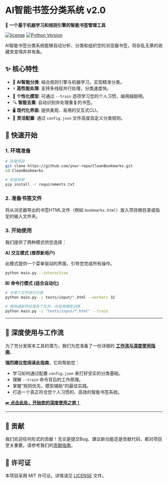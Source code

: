 # AI智能书签分类系统 v2.0

🚀 **一个基于机器学习和规则引擎的智能书签管理工具**

[![license](https://img.shields.io/pypi/l/ansicolortags.svg)](LICENSE)
[![Python Version](https://img.shields.io/badge/python-3.8+-blue.svg)](https://www.python.org/)

AI智能书签分类系统能够自动分析、分类和组织您的浏览器书签，将杂乱无章的收藏夹变得井井有条。

## ✨ 核心特性

- 🧠 **AI智能分类**: 结合规则引擎与机器学习，实现精准分类。
- ⚡ **高性能处理**: 支持多线程并行处理，分类速度快。
- 🎯 **个性化模型**: 可通过 `--train` 选项学习您的个人习惯，越用越聪明。
- 🔍 **智能去重**: 自动识别并处理重复的书签。
- 🖥️ **现代化界面**: 提供美观、易用的交互式CLI。
- 🔧 **灵活配置**: 通过 `config.json` 文件高度自定义分类规则。

## 🚀 快速开始

### 1. 环境准备

```bash
# 克隆项目
git clone https://github.com/your-repo/CleanBookmarks.git
cd CleanBookmarks

# 安装依赖
pip install -r requirements.txt
```

### 2. 准备书签文件

将从浏览器导出的书签HTML文件（例如 `bookmarks.html`）放入项目根目录或指定的输入文件夹。

### 3. 开始使用

我们提供了两种模式供您选择：

**A) 交互模式 (推荐新用户)**

此模式提供一个菜单驱动的界面，引导您完成所有操作。

```bash
python main.py --interactive
```

**B) 命令行模式 (适合自动化)**

```bash
# 对单个文件进行分类
python main.py -i tests/input/*.html --workers 32

# 使用通配符处理多个文件，并启用模型训练
python main.py -i "tests/input/*.html" --train
```

---

## 📖 深度使用与工作流

为了充分发挥本工具的潜力，我们为您准备了一份详细的 **[工作流与深度使用指南](WORKFLOW_GUIDE.md)**。

**强烈建议您阅读此指南**，它将帮助您：
-   学习如何通过配置 `config.json` 来打好坚实的分类基础。
-   理解 `--train` 命令背后的工作原理。
-   掌握“规则优先，模型辅助”的最佳实践。
-   打造一个真正符合您个人习惯的、高效的智能书签系统。

[➡️ **点击此处，开始您的深度使用之旅！**](WORKFLOW_GUIDE.md)

---

## 🤝 贡献

我们欢迎任何形式的贡献！无论是提交Bug、建议新功能还是贡献代码，都对项目至关重要。请参考我们的[贡献指南](WORKFLOW_GUIDE.md#如何贡献)。

## 📄 许可证

本项目采用 MIT 许可证。详情请见 [LICENSE](LICENSE) 文件。